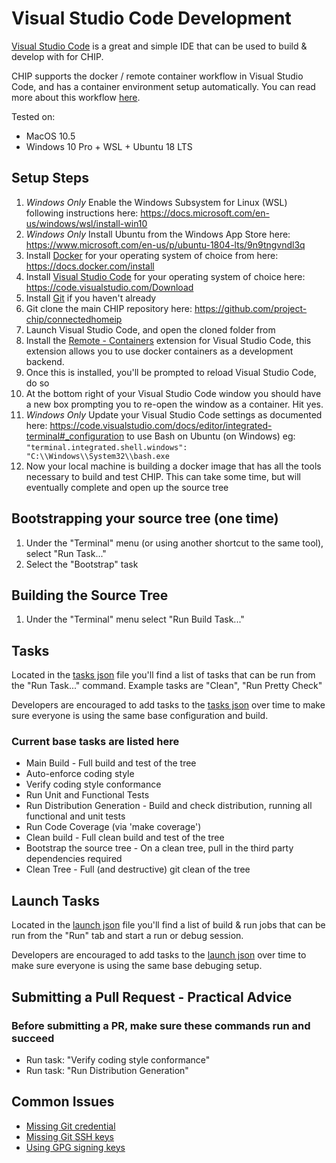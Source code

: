 # Visual Studio Code Development

[Visual Studio Code](https://code.visualstudio.com/) is a great and simple IDE that can be used to build & develop with for CHIP. 

CHIP supports the docker / remote container workflow in Visual Studio Code, and has a container environment setup automatically. You can read more about this workflow [here](https://code.visualstudio.com/docs/remote/containers).

Tested on:
* MacOS 10.5
* Windows 10 Pro + WSL + Ubuntu 18 LTS

## Setup Steps

1. *Windows Only* Enable the Windows Subsystem for Linux (WSL) following instructions here: <https://docs.microsoft.com/en-us/windows/wsl/install-win10>
1. *Windows Only* Install Ubuntu from the Windows App Store here: <https://www.microsoft.com/en-us/p/ubuntu-1804-lts/9n9tngvndl3q>
1. Install [Docker](https://www.docker.com/) for your operating system of choice from here: <https://docs.docker.com/install>
1. Install [Visual Studio Code](https://code.visualstudio.com/) for your operating system of choice here: <https://code.visualstudio.com/Download>
1. Install [Git](https://git-scm.com/) if you haven't already
1. Git clone the main CHIP repository here: <https://github.com/project-chip/connectedhomeip>
1. Launch Visual Studio Code, and open the cloned folder from
1. Install the [Remote - Containers](https://marketplace.visualstudio.com/items?itemName=ms-vscode-remote.remote-containers) extension for Visual Studio Code, this extension allows you to use docker containers as a development backend.
1. Once this is installed, you'll be prompted to reload Visual Studio Code, do so
1. At the bottom right of your Visual Studio Code window you should have a new box prompting you to re-open the window as a container. Hit yes.
1. *Windows Only* Update your Visual Studio Code settings as documented here: https://code.visualstudio.com/docs/editor/integrated-terminal#_configuration to use Bash on Ubuntu (on Windows) eg:
`"terminal.integrated.shell.windows": "C:\\Windows\\System32\\bash.exe`
1. Now your local machine is building a docker image that has all the tools necessary to build and test CHIP. This can take some time, but will eventually complete and open up the source tree

## Bootstrapping your source tree (one time)
1. Under the "Terminal" menu (or using another shortcut to the same tool), select "Run Task..."
1. Select the "Bootstrap" task

## Building the Source Tree
1. Under the "Terminal" menu select "Run Build Task..."

## Tasks

Located in the [tasks json](../.vscode/tasks.json) file you'll find a list of tasks that can be run from the "Run Task..." command.
Example tasks are "Clean", "Run Pretty Check"

Developers are encouraged to add tasks to the [tasks json](../.vscode/tasks.json) over time to make sure everyone is using the same base configuration and build. 

### Current base tasks are listed here
* Main Build - Full build and test of the tree
* Auto-enforce coding style
* Verify coding style conformance
* Run Unit and Functional Tests
* Run Distribution Generation - Build and check distribution, running all functional and unit tests
* Run Code Coverage (via 'make coverage')
* Clean build - Full clean build and test of the tree
* Bootstrap the source tree - On a clean tree, pull in the third party dependencies required
* Clean Tree - Full (and destructive) git clean of the tree

## Launch Tasks

Located in the [launch json](../.vscode/launch.json) file you'll find a list of build & run jobs that can be run from the "Run" tab and start a run or debug session.

Developers are encouraged to add tasks to the [launch json](../.vscode/launch.json) over time to make sure everyone is using the same base debuging setup. 

## Submitting a Pull Request - Practical Advice

### Before submitting a PR, make sure these commands run and succeed
* Run task: "Verify coding style conformance"
* Run task: "Run Distribution Generation"

## Common Issues
* [Missing Git credential](https://code.visualstudio.com/docs/remote/containers#_sharing-git-credentials-with-your-container)
* [Missing Git SSH keys](https://code.visualstudio.com/docs/remote/containers#_sharing-git-credentials-with-your-container)
* [Using GPG signing keys](https://github.com/microsoft/vscode-remote-release/issues/72)
